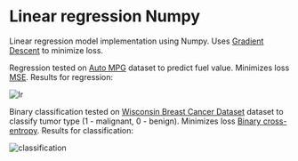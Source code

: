 # Linear regression Numpy
Linear regression model implementation using Numpy. Uses [Gradient Descent](https://en.wikipedia.org/wiki/Gradient_descent) to minimize loss. 

Regression tested on [Auto MPG](http://archive.ics.uci.edu/ml/machine-learning-databases/auto-mpg/auto-mpg.data) dataset to predict fuel value.
Minimizes loss [MSE](https://en.wikipedia.org/wiki/Mean_squared_error).
Results for regression:

![lr](https://github.com/bbonch/linear-regression-numpy/assets/3462142/26c343f1-117a-4e1b-9ce6-48e104a97ff2)

Binary classification tested on [Wisconsin Breast Cancer Dataset](https://archive.ics.uci.edu/ml/datasets/breast+cancer+wisconsin+(original)) dataset to classify tumor type (1 - malignant, 0 - benign).
Minimizes loss [Binary cross-entropy](https://ml-cheatsheet.readthedocs.io/en/latest/loss_functions.html#cross-entropy).
Results for classification:

![classification](https://github.com/bbonch/linear-regression-numpy/assets/3462142/3515090a-7a50-4f7a-8d3b-a43e4ea631a3)
